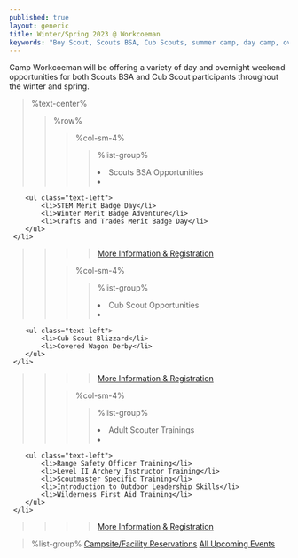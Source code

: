 ```yaml
---
published: true
layout: generic
title: Winter/Spring 2023 @ Workcoeman
keywords: "Boy Scout, Scouts BSA, Cub Scouts, summer camp, day camp, overview, Scouting, Winter/Spring 2023, Overnight Camping, Merit Badges"
---
```


Camp Workcoeman will be offering a variety of day and overnight weekend opportunities for both Scouts BSA and Cub Scout participants throughout the winter and spring.

> %text-center%
>> %row%
>>> %col-sm-4%
>>>> %list-group%
>>>> <li class="list-group-item active h3">Scouts BSA Opportunities</li>
>>>> <li class="list-group-item">
        <ul class="text-left">
            <li>STEM Merit Badge Day</li>
            <li>Winter Merit Badge Adventure</li>
            <li>Crafts and Trades Merit Badge Day</li>
        </ul>
     </li>
>>>> <a href="{{ site.url }}/scouts-bsa/year-round-programs/" class="list-group-item">More Information & Registration</a>
>>
>>> %col-sm-4%
>>>> %list-group%
>>>> <li class="list-group-item active h3">Cub Scout Opportunities</li>
>>>> <li class="list-group-item">
        <ul class="text-left">
            <li>Cub Scout Blizzard</li>
            <li>Covered Wagon Derby</li>
        </ul>
     </li>
>>>> <a href="{{ site.url }}/cub-scouts/year-round-programs/" class="list-group-item">More Information & Registration</a>
>>
>>> %col-sm-4%
>>>> %list-group%
>>>> <li class="list-group-item active h3">Adult Scouter Trainings</li>
>>>> <li class="list-group-item">
        <ul class="text-left">
            <li>Range Safety Officer Training</li>
            <li>Level II Archery Instructor Training</li>
            <li>Scoutmaster Specific Training</li>
            <li>Introduction to Outdoor Leadership Skills</li>
            <li>Wilderness First Aid Training</li>
        </ul>
     </li>
>>>> <a href="{{ site.url }}/about/news/2022/08/13/adult-scouter-trainings/" class="list-group-item">More Information & Registration</a>

> %list-group%
> <a href="{{ site.url }}/short-term-camping/" class="list-group-item">Campsite/Facility Reservations</a>
> <a href="{{ site.url }}/year-round-programs/events/" class="list-group-item">All Upcoming Events</a>
